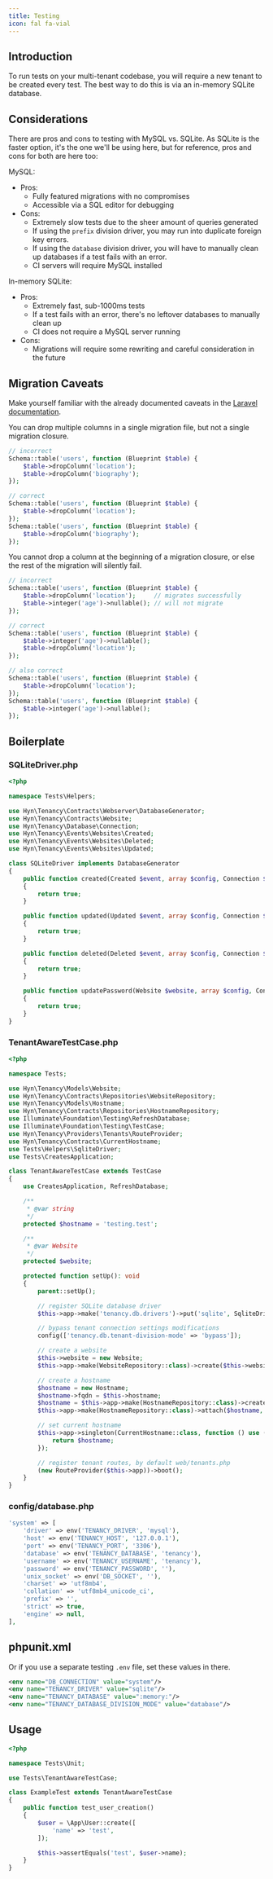 ```yaml
---
title: Testing
icon: fal fa-vial
---
```


## Introduction

To run tests on your multi-tenant codebase, you will require a new tenant to be created every test. The best way to do this is via an in-memory SQLite database.

## Considerations

There are pros and cons to testing with MySQL vs. SQLite. As SQLite is the faster option, it's the one we'll be using here, but for reference, pros and cons for both are here too:

MySQL:
- Pros:
  - Fully featured migrations with no compromises
  - Accessible via a SQL editor for debugging
- Cons:
  - Extremely slow tests due to the sheer amount of queries generated
  - If using the `prefix` division driver, you may run into duplicate foreign key errors.
  - If using the `database` division driver, you will have to manually clean up databases if a test fails with an error.
  - CI servers will require MySQL installed

In-memory SQLite:
- Pros:
  - Extremely fast, sub-1000ms tests
  - If a test fails with an error, there's no leftover databases to manually clean up
  - CI does not require a MySQL server running
- Cons:
  - Migrations will require some rewriting and careful consideration in the future

## Migration Caveats

Make yourself familiar with the already documented caveats in the [Laravel documentation](https://laravel.com/docs/migrations).

You can drop multiple columns in a single migration file, but not a single migration closure.

```php
// incorrect
Schema::table('users', function (Blueprint $table) {
    $table->dropColumn('location');
    $table->dropColumn('biography');
});

// correct
Schema::table('users', function (Blueprint $table) {
    $table->dropColumn('location');
});
Schema::table('users', function (Blueprint $table) {
    $table->dropColumn('biography');
});
```

You cannot drop a column at the beginning of a migration closure, or else the rest of the migration will silently fail.

```php
// incorrect
Schema::table('users', function (Blueprint $table) {
    $table->dropColumn('location');     // migrates successfully
    $table->integer('age')->nullable(); // will not migrate
});

// correct
Schema::table('users', function (Blueprint $table) {
    $table->integer('age')->nullable();
    $table->dropColumn('location');
});

// also correct
Schema::table('users', function (Blueprint $table) {
    $table->dropColumn('location');
});
Schema::table('users', function (Blueprint $table) {
    $table->integer('age')->nullable();
});
```

## Boilerplate

### SQLiteDriver.php

```php
<?php

namespace Tests\Helpers;

use Hyn\Tenancy\Contracts\Webserver\DatabaseGenerator;
use Hyn\Tenancy\Contracts\Website;
use Hyn\Tenancy\Database\Connection;
use Hyn\Tenancy\Events\Websites\Created;
use Hyn\Tenancy\Events\Websites\Deleted;
use Hyn\Tenancy\Events\Websites\Updated;

class SQLiteDriver implements DatabaseGenerator
{
    public function created(Created $event, array $config, Connection $connection): bool
    {
        return true;
    }

    public function updated(Updated $event, array $config, Connection $connection): bool
    {
        return true;
    }

    public function deleted(Deleted $event, array $config, Connection $connection): bool
    {
        return true;
    }

    public function updatePassword(Website $website, array $config, Connection $connection): bool
    {
        return true;
    }
}
```

### TenantAwareTestCase.php

```php
<?php

namespace Tests;

use Hyn\Tenancy\Models\Website;
use Hyn\Tenancy\Contracts\Repositories\WebsiteRepository;
use Hyn\Tenancy\Models\Hostname;
use Hyn\Tenancy\Contracts\Repositories\HostnameRepository;
use Illuminate\Foundation\Testing\RefreshDatabase;
use Illuminate\Foundation\Testing\TestCase;
use Hyn\Tenancy\Providers\Tenants\RouteProvider;
use Hyn\Tenancy\Contracts\CurrentHostname;
use Tests\Helpers\SqliteDriver;
use Tests\CreatesApplication;

class TenantAwareTestCase extends TestCase
{
    use CreatesApplication, RefreshDatabase;

    /**
     * @var string
     */
    protected $hostname = 'testing.test';

    /**
     * @var Website
     */
    protected $website;

    protected function setUp(): void
    {
        parent::setUp();

        // register SQLite database driver
        $this->app->make('tenancy.db.drivers')->put('sqlite', SqliteDriver::class);

        // bypass tenant connection settings modifications
        config(['tenancy.db.tenant-division-mode' => 'bypass']);

        // create a website
        $this->website = new Website;
        $this->app->make(WebsiteRepository::class)->create($this->website);

        // create a hostname
        $hostname = new Hostname;
        $hostname->fqdn = $this->hostname;
        $hostname = $this->app->make(HostnameRepository::class)->create($hostname);
        $this->app->make(HostnameRepository::class)->attach($hostname, $this->website);

        // set current hostname
        $this->app->singleton(CurrentHostname::class, function () use ($hostname) {
            return $hostname;
        });

        // register tenant routes, by default web/tenants.php
        (new RouteProvider($this->app))->boot();
    }
}
```

### config/database.php

```php
'system' => [
    'driver' => env('TENANCY_DRIVER', 'mysql'),
    'host' => env('TENANCY_HOST', '127.0.0.1'),
    'port' => env('TENANCY_PORT', '3306'),
    'database' => env('TENANCY_DATABASE', 'tenancy'),
    'username' => env('TENANCY_USERNAME', 'tenancy'),
    'password' => env('TENANCY_PASSWORD', ''),
    'unix_socket' => env('DB_SOCKET', ''),
    'charset' => 'utf8mb4',
    'collation' => 'utf8mb4_unicode_ci',
    'prefix' => '',
    'strict' => true,
    'engine' => null,
],
```

## phpunit.xml

Or if you use a separate testing `.env` file, set these values in there.

```xml
<env name="DB_CONNECTION" value="system"/>
<env name="TENANCY_DRIVER" value="sqlite"/>
<env name="TENANCY_DATABASE" value=":memory:"/>
<env name="TENANCY_DATABASE_DIVISION_MODE" value="database"/>
```

## Usage

```php
<?php

namespace Tests\Unit;

use Tests\TenantAwareTestCase;

class ExampleTest extends TenantAwareTestCase
{
    public function test_user_creation()
    {
        $user = \App\User::create([
            'name' => 'test',
        ]);

        $this->assertEquals('test', $user->name);
    }
}
```
